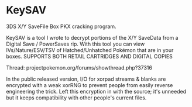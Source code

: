 KeySAV
======

3DS X/Y SaveFile Box PKX cracking program.

KeySAV is a tool I wrote to decrypt portions of the X/Y SaveData from a Digital Save / PowerSaves rip. 
With this tool you can view IVs/Nature/ESV/TSV of Hatched/Unhatched Pokémon that are in your boxes.
SUPPORTS BOTH RETAIL CARTRIDGES AND DIGITAL COPIES

Thread:
projectpokemon.org/forums/showthread.php?37316

In the public released version, I/O for xorpad streams & blanks are encrypted with a weak xorRNG to prevent people from easily reverse engineering the trick. Left this encryption in with the source; it's unneeded but it keeps compatibility with other people's current files.
